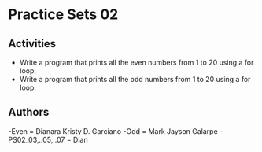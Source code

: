 # Practice Sets 02

## Activities
- Write a program that prints all the even numbers from 1 to 20 using a for loop.
- Write a program that prints all the odd numbers from 1 to 20 using a for loop.

## Authors
-Even = Dianara Kristy D. Garciano
-Odd = Mark Jayson Galarpe
-PS02_03,..05,..07 = Dian
